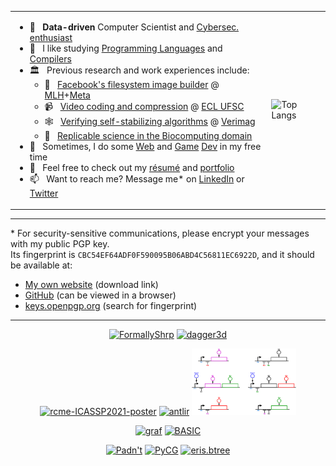 <table align="center">
  <tr>
    <td>
      <ul>
        <li>🔧 &nbsp; <b>Data-driven</b> Computer Scientist and <a href='https://www.credly.com/earner/earned/badge/9a7926c6-2074-4b88-989a-8d538aa473bc'>Cybersec. enthusiast</a></li>
        <li>🔭 &nbsp; I like studying <a href='https://baioc.github.io/portfolio/plzoo/'>Programming Languages</a> and <a href='https://github.com/baioc/gyred'>Compilers</a></li>
        <li>🏛️  &nbsp; Previous research and work experiences include:
          <ul>
            <li>🦌 &nbsp; <a href='https://facebookincubator.github.io/antlir/'>Facebook's filesystem image builder</a> @ <a href='https://fellowship.mlh.io/'>MLH</a>+<a href='https://developers.facebook.com/blog/post/2021/12/21/antlir-contributor-story-gabriel-baiocchi-des-ant-anna/'>Meta</a></li>
            <li>📹 &nbsp; <a href='https://doi.org/10.1109/ICASSP39728.2021.9414799'>Video coding and compression</a> @ <a href='https://eclab.paginas.ufsc.br/'>ECL UFSC</a></li>
            <li>🕸️  &nbsp; <a href='https://doi.org/10.1007/978-3-031-44274-2_2'>Verifying self-stabilizing algorithms</a> @ <a href='https://www-verimag.univ-grenoble-alpes.fr/'>Verimag</a></li>
            <li>🧬 &nbsp; <a href='https://zenodo.org/record/6801765'>Replicable science in the Biocomputing domain</a></li>
          </ul>
        </li>
        <li>🌱 &nbsp; Sometimes, I do some <a href='https://github.com/baioc/padnt'>Web</a> and <a href='https://baioc.github.io/portfolio/gamedev/'>Game</a> <a href='https://github.com/baioc/FormallySharp'>Dev</a> in my free time</li>
        <li>📔 &nbsp; Feel free to check out my <a href='https://baioc.github.io/cv/'>résumé</a> and <a href='https://baioc.github.io/portfolio/'>portfolio</a></li>
        <li>📫 &nbsp; Want to reach me? Message me* on <a href='https://linkedin.com/in/baioc'>LinkedIn</a> or <a href='https://twitter.com/__baioc'>Twitter</a></li>
      </ul>
    </td>
    <td>
      <img alt="Top Langs" src="https://github-readme-stats.vercel.app/api/top-langs/?username=baioc&langs_count=10&exclude_repo=S4PU,fibonacci,crowd-sourced,baioc.github.io&hide=Makefile,Coq,HTML,CSS&layout=compact&theme=transparent" style="height: 100%;" />
    </td>
  </tr>
</table>

<hr/>

<p>
  * For security-sensitive communications, please encrypt your messages with my public PGP key.
  <br/>
  Its fingerprint is <code>CBC54EF64ADF0F590095B06ABD4C56811EC6922D</code>, and it should be available at:
  <ul>
    <li><a href='https://baioc.dev/pubkey.asc'>My own website</a> (download link)</li>
    <li><a href='https://github.com/baioc.gpg'>GitHub</a> (can be viewed in a browser)</li>
    <li><a href='https://keys.openpgp.org/search?q=CBC54EF64ADF0F590095B06ABD4C56811EC6922D'>keys.openpgp.org</a> (search for fingerprint)</li>
  </ul>
</p>

<hr/>

<p align="center">
  <a href="https://github.com/baioc/FormallySharp"><img alt="FormallyShrp" src="https://user-images.githubusercontent.com/27034173/133954409-d50c6a9b-7f58-48c5-a507-dcabaeba5b95.png" width="52%" /></a>
  <a href="https://baioc.github.io/dagger3d"><img alt="dagger3d" src="https://user-images.githubusercontent.com/27034173/139572752-a9e844c9-9baf-4426-be5f-440d241d1055.gif" width="46%" /></a>
</p>
<p align="center">
  <a href="https://doi.org/10.1109/ICASSP39728.2021.9414799"><img alt="rcme-ICASSP2021-poster" src="https://gitlab.com/baioc/vtm/uploads/3e20678ca1fe0a4274d5c9b4ab5d2af1/ICASSP2021-poster.png" width="31%" /></a>
  <a href="https://www.linkedin.com/posts/baioc_what-was-the-biggest-thing-gabriel-b-santanna-activity-6892218612808318976-ErCz/"><img alt="antlir" src="https://user-images.githubusercontent.com/27034173/181121042-04cbc871-870f-4b77-8bca-890cb0d98a6d.png" width="33%" /></a>
  <a href="https://github.com/baioc/re-multif"><img alt="re-multif" src="https://raw.githubusercontent.com/baioc/re-multif/master/sbol.png" width="33%" /></a>
</p>
<p align="center">
  <a href="https://github.com/baioc/graf"><img alt="graf" src="https://user-images.githubusercontent.com/27034173/200157439-a43b3256-ea68-46b3-85f2-0902fdb3069e.gif" width="55%" /></a>
  <a href="https://baioc.github.io/portfolio/plzoo"><img alt="BASIC" src="https://baioc.github.io/assets/images/basic.png" width="43%" /></a>
</p>
<p align="center">
  <a href="https://github.com/baioc/padnt"><img alt="Padn't" src="https://user-images.githubusercontent.com/27034173/221325954-b8131c34-6171-4fcd-ba20-73404346bc6a.png" width="33%" /></a>
  <a href="https://baioc.github.io/portfolio/pycg"><img alt="PyCG" src="https://user-images.githubusercontent.com/27034173/131598578-02114b0e-6d33-455b-823b-3dfd36b59479.png" width="26%" /></a>
  <a href="https://baioc.github.io/benchmark/d-sets-perf"><img alt="eris.btree" src="https://baioc.github.io/assets/images/eris/sets-upsert-int.png" width="38%" /></a></p>
